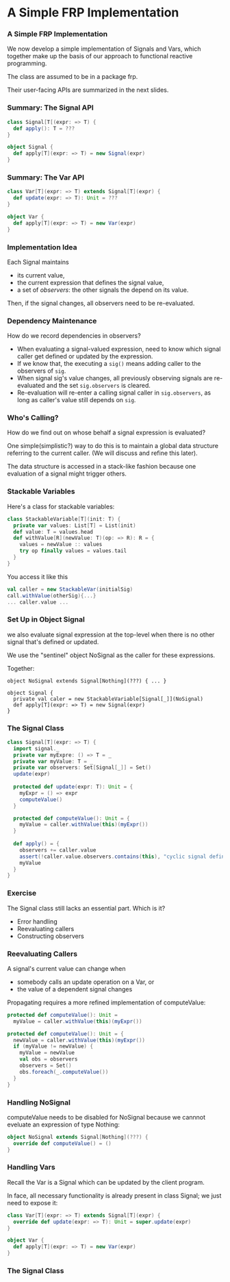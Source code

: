 # A Simple FRP Implementation

### A Simple FRP Implementation

We now develop a simple implementation of Signals and Vars, which together make up the basis of our approach to functional reactive programming.

The class are assumed to be in a package frp.

Their user-facing APIs are summarized in the next slides.

### Summary: The Signal API

```scala
class Signal[T[(expr: => T) {
  def apply(): T = ???
}

object Signal {
  def apply[T](expr: => T) = new Signal(expr)
}
```

### Summary: The Var API

```scala
class Var[T](expr: => T) extends Signal[T](expr) {
  def update(expr: => T): Unit = ???
}

object Var {
  def apply[T](expr: => T) = new Var(expr)
}
```

### Implementation Idea

Each Signal maintains
- its current value,
- the current expression that defines the signal value,
- a set of *observers*: the other signals the depend on its value.

Then, if the signal changes, all observers need to be re-evaluated.

### Dependency Maintenance

How do we record dependencies in observers?

- When evaluating a signal-valued expression, need to know which signal caller get defined or updated by the expression.
- If we know that, the executing a `sig()` means adding caller to the observers of `sig`.
- When signal sig's value changes, all previously observing signals are re-evaluated and the set `sig.observers` is cleared.
- Re-evaluation will re-enter a calling signal caller in `sig.observers`, as long as caller's value still depends on `sig`.

### Who's Calling?

How do we find out on whose behalf a signal expression is evaluated?

One simple(simplistic?) way to do this is to maintain a global data structure referring to the current caller. (We will discuss and refine this later).

The data structure is accessed in a stack-like fashion because one evaluation of a signal might trigger others.

### Stackable Variables

Here's a class for stackable variables:
```scala
class StackableVariable[T](init: T) {
  private var values: List[T] = List(init)
  def value: T = values.head
  def withValue[R](newValue: T)(op: => R): R = {
    values = newValue :: values
    try op finally values = values.tail
  }
}
```

You access it like this
```scala
val caller = new StackableVar(initialSig)
call.withValue(otherSig){...}
... caller.value ...
```

### Set Up in Object Signal

we also evaluate signal expression at the top-level when there is no other signal that's defined or updated.

We use the "sentinel" object NoSignal as the caller for these expressions.

Together:
```scaller
object NoSignal extends Signal[Nothing](???) { ... }

object Signal {
  private val caler = new StackableVariable[Signal[_]](NoSignal)
  def apply[T](expr: => T) = new Signal(expr)
}
```
### The Signal Class

```scala
class Signal[T](expr: => T) {
  import signal._
  private var myExpre: () => T = _
  private var myValue: T = _
  private var observers: Set[Signal[_]] = Set()
  update(expr)
  
  protected def update(expr: T): Unit = {
    myExpr = () => expr
    computeValue()
  }

  protected def computeValue(): Unit = {
    myValue = caller.withValue(this)(myExpr())
  }
  
  def apply() = {
    observers += caller.value
    assert(!caller.value.observers.contains(this), "cyclic signal definition")
    myValue
  }
}
```

### Exercise

The Signal class still lacks an essential part. Which is it?

- Error handling
- Reevaluating callers
- Constructing observers

### Reevaluating Callers

A signal's current value can change when
- somebody calls an update operation on a Var, or
- the value of a dependent signal changes
 
Propagating requires a more refined implementation of computeValue:

```scala
protected def computeValue(): Unit =
  myValue = caller.withValue(this)(myExpr())
```

```scala
protected def computeValue(): Unit = {
  newValue = caller.withValue(this)(myExpr())
  if (myValue != newValue) {
    myValue = newValue
    val obs = observers
    observers = Set()
    obs.foreach(_.computeValue())
  }
}
```

### Handling NoSignal

computeValue needs to be disabled for NoSignal because we cannnot eveluate an expression of type Nothing:

```scala
object NoSignal extends Signal[Nothing](???) {
  override def computeValue() = ()
}
```

### Handling Vars

Recall the Var is a Signal which can be updated by the client program.

In face, all necessary functionality is already present in class Signal; we just need to expose it:

```scala
class Var[T](expr: => T) extends Signal[T](expr) {
  override def update(expr: => T): Unit = super.update(expr)
}

object Var {
  def apply[T](expr: => T) = new Var(expr)
}
```

### The Signal Class
